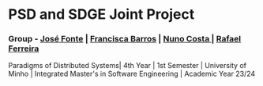 # PSD and SDGE Joint Project 
### Group - [José Fonte](https://github.com/josefonte) | [Francisca Barros](https://github.com/fbarros86) | [Nuno Costa ](https://github.com/Nuno23C) | [Rafael Ferreira](https://github.com/rafa2002)  

Paradigms of Distributed Systems| 4th Year | 1st Semester | University of Minho | Integrated Master's in Software Engineering | Academic Year 23/24
